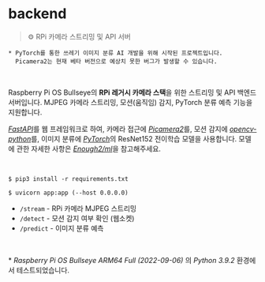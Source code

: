 # backend

> ⚙️ RPi 카메라 스트리밍 및 API 서버

```
* PyTorch를 통한 쓰레기 이미지 분류 AI 개발을 위해 시작된 프로젝트입니다.
  Picamera2는 현재 베타 버전으로 예상치 못한 버그가 발생할 수 있습니다.
```

<br>

Raspberry Pi OS Bullseye의 **RPi 레거시 카메라 스택**을 위한 스트리밍 및 API 백엔드 서버입니다. MJPEG 카메라 스트리밍, 모션(움직임) 감지, PyTorch 분류 예측 기능을 지원합니다.

[_FastAPI_](https://github.com/tiangolo/fastapi)를 웹 프레임워크로 하여, 카메라 접근에 [_Picamera2_](https://github.com/raspberrypi/picamera2)를, 모션 감지에 [_opencv-python_](https://github.com/opencv/opencv-python)를, 이미지 분류에 [_PyTorch_](https://github.com/pytorch/pytorch)의 ResNet152 전이학습 모델을 사용합니다. 모델에 관한 자세한 사항은 [_Enough2/ml_](https://github.com/Enough2/ml)을 참고해주세요.

<br>

```
$ pip3 install -r requirements.txt
```

```
$ uvicorn app:app (--host 0.0.0.0)
```

-   `/stream` - RPi 카메라 MJPEG 스트리밍
-   `/detect` - 모션 감지 여부 확인 (웹소켓)
-   `/predict` - 이미지 분류 예측

<br>

\* _Raspberry Pi OS Bullseye ARM64 Full (2022-09-06)_ 의 _Python 3.9.2_ 환경에서 테스트되었습니다.
